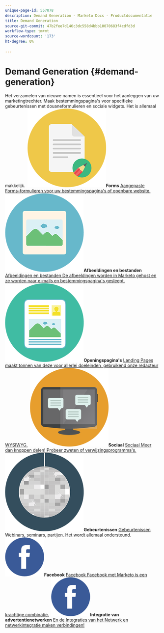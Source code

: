 ```yaml
---
unique-page-id: 557078
description: Demand Generation - Marketo Docs - Productdocumentatie
title: Demand Generation
source-git-commit: 47b2fee7d146c3dc558d4bbb10070683f4cdfd3d
workflow-type: tm+mt
source-wordcount: '173'
ht-degree: 0%

---
```



# Demand Generation {#demand-generation}

Het verzamelen van nieuwe namen is essentieel voor het aanleggen van uw marketingtrechter. Maak bestemmingspagina&#39;s voor specifieke gebeurtenissen met douaneformulieren en sociale widgets. Het is allemaal makkelijk.
**&#x200B; ![Forms](assets/documents-bookmarks-16.png)Forms** [Aangepaste Forms-formulieren voor uw bestemmingspagina&#39;s of openbare website.](https://docs.marketo.com/display/DOCS/Forms)     **&#x200B; ![Afbeeldingen en bestanden](assets/graphic-design-tools-06.png)Afbeeldingen en bestanden** [Afbeeldingen en bestanden De afbeeldingen worden in Marketo gehost en ze worden naar e-mails en bestemmingspagina&#39;s gesleept.](https://docs.marketo.com/display/DOCS/Images+and+Files)     **&#x200B; ![Openingspagina&#39;s](assets/office-artboard-80.png)Openingspagina&#39;s** [Landing Pages maakt tonnen van deze voor allerlei doeleinden, gebruikend onze redacteur WYSIWYG.](https://docs.marketo.com/pages/viewpage.action?pageId=2359689)     **&#x200B; ![Sociaal](assets/chat-messages-18.png)Sociaal** [Sociaal Meer dan knoppen delen! Probeer zweten of verwijzingsprogramma&#39;s.](https://docs.marketo.com/display/DOCS/Social)     **&#x200B; ![Gebeurtenissen](assets/party-10.png)Gebeurtenissen** [Gebeurtenissen Webinars, seminars, partijen. Het wordt allemaal ondersteund.](https://docs.marketo.com/pages/viewpage.action?pageId=2949755)     **&#x200B; ![Facebook](assets/facebook-icon.png)Facebook** [Facebook Facebook met Marketo is een krachtige combinatie.](https://docs.marketo.com/display/DOCS/Facebook)     **&#x200B; ![Integratie van advertentienetwerken](assets/facebook-icon.png)Integratie van advertentienetwerken** [En de Integraties van het Netwerk en netwerkintegratie maken verbindingen!](https://docs.marketo.com/display/DOCS/Ad+Network+Integrations)